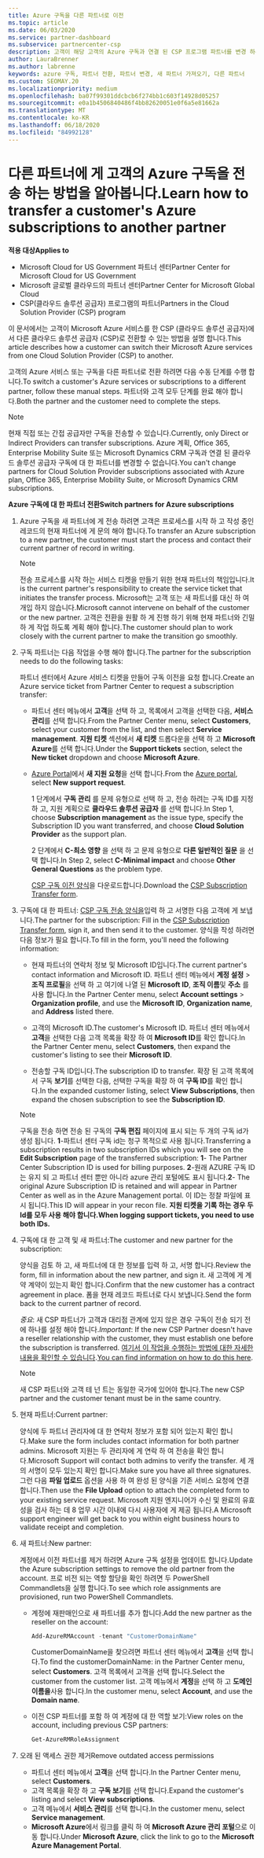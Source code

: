 ```yaml
---
title: Azure 구독을 다른 파트너로 이전
ms.topic: article
ms.date: 06/03/2020
ms.service: partner-dashboard
ms.subservice: partnercenter-csp
description: 고객이 해당 고객의 Azure 구독과 연결 된 CSP 프로그램 파트너를 변경 하는 데 도움을 주는 방법에 대해 알아봅니다.
author: LauraBrenner
ms.author: labrenne
keywords: azure 구독, 파트너 전환, 파트너 변경, 새 파트너 가져오기, 다른 파트너
ms.custom: SEOMAY.20
ms.localizationpriority: medium
ms.openlocfilehash: ba07f99301ddcbcb6f274bb1c603f14928d05257
ms.sourcegitcommit: e0a1b4506840486f4bb82620051e0f6a5e81662a
ms.translationtype: MT
ms.contentlocale: ko-KR
ms.lasthandoff: 06/18/2020
ms.locfileid: "84992128"
---
```

# <a name="learn-how-to-transfer-a-customers-azure-subscriptions-to-another-partner"></a><span data-ttu-id="6ea7b-104">다른 파트너에 게 고객의 Azure 구독을 전송 하는 방법을 알아봅니다.</span><span class="sxs-lookup"><span data-stu-id="6ea7b-104">Learn how to transfer a customer's Azure subscriptions to another partner</span></span>

<span data-ttu-id="6ea7b-105">**적용 대상**</span><span class="sxs-lookup"><span data-stu-id="6ea7b-105">**Applies to**</span></span>

- <span data-ttu-id="6ea7b-106">Microsoft Cloud for US Government 파트너 센터</span><span class="sxs-lookup"><span data-stu-id="6ea7b-106">Partner Center for Microsoft Cloud for US Government</span></span>
- <span data-ttu-id="6ea7b-107">Microsoft 글로벌 클라우드의 파트너 센터</span><span class="sxs-lookup"><span data-stu-id="6ea7b-107">Partner Center for Microsoft Global Cloud</span></span>
- <span data-ttu-id="6ea7b-108">CSP(클라우드 솔루션 공급자) 프로그램의 파트너</span><span class="sxs-lookup"><span data-stu-id="6ea7b-108">Partners in the Cloud Solution Provider (CSP) program</span></span>

<span data-ttu-id="6ea7b-109">이 문서에서는 고객이 Microsoft Azure 서비스를 한 CSP (클라우드 솔루션 공급자)에서 다른 클라우드 솔루션 공급자 (CSP)로 전환할 수 있는 방법을 설명 합니다.</span><span class="sxs-lookup"><span data-stu-id="6ea7b-109">This article describes how a customer can switch their Microsoft Azure services from one Cloud Solution Provider (CSP) to another.</span></span>

<span data-ttu-id="6ea7b-110">고객의 Azure 서비스 또는 구독을 다른 파트너로 전환 하려면 다음 수동 단계를 수행 합니다.</span><span class="sxs-lookup"><span data-stu-id="6ea7b-110">To switch a customer's Azure services or subscriptions to a different partner, follow these manual steps.</span></span> <span data-ttu-id="6ea7b-111">파트너와 고객 모두 단계를 완료 해야 합니다.</span><span class="sxs-lookup"><span data-stu-id="6ea7b-111">Both the partner and the customer need to complete the steps.</span></span>

>[!Note]  
><span data-ttu-id="6ea7b-112">현재 직접 또는 간접 공급자만 구독을 전송할 수 있습니다.</span><span class="sxs-lookup"><span data-stu-id="6ea7b-112">Currently, only Direct or Indirect Providers can transfer subscriptions.</span></span>
><span data-ttu-id="6ea7b-113">Azure 계획, Office 365, Enterprise Mobility Suite 또는 Microsoft Dynamics CRM 구독과 연결 된 클라우드 솔루션 공급자 구독에 대 한 파트너를 변경할 수 없습니다.</span><span class="sxs-lookup"><span data-stu-id="6ea7b-113">You can't change partners for Cloud Solution Provider subscriptions associated with Azure plan, Office 365, Enterprise Mobility Suite, or Microsoft Dynamics CRM subscriptions.</span></span>

<span data-ttu-id="6ea7b-114">**Azure 구독에 대 한 파트너 전환**</span><span class="sxs-lookup"><span data-stu-id="6ea7b-114">**Switch partners for Azure subscriptions**</span></span>

1. <span data-ttu-id="6ea7b-115">Azure 구독을 새 파트너에 게 전송 하려면 고객은 프로세스를 시작 하 고 작성 중인 레코드의 현재 파트너에 게 문의 해야 합니다.</span><span class="sxs-lookup"><span data-stu-id="6ea7b-115">To transfer an Azure subscription to a new partner, the customer must start the process and contact their current partner of record in writing.</span></span>

   >[!Note]
   ><span data-ttu-id="6ea7b-116">전송 프로세스를 시작 하는 서비스 티켓을 만들기 위한 현재 파트너의 책임입니다.</span><span class="sxs-lookup"><span data-stu-id="6ea7b-116">It is the current partner's responsibility to create the service ticket that initiates the transfer process.</span></span> <span data-ttu-id="6ea7b-117">Microsoft는 고객 또는 새 파트너를 대신 하 여 개입 하지 않습니다.</span><span class="sxs-lookup"><span data-stu-id="6ea7b-117">Microsoft cannot intervene on behalf of the customer or the new partner.</span></span> <span data-ttu-id="6ea7b-118">고객은 전환을 원활 하 게 진행 하기 위해 현재 파트너와 긴밀 하 게 작업 하도록 계획 해야 합니다.</span><span class="sxs-lookup"><span data-stu-id="6ea7b-118">The customer should plan to work closely with the current partner to make the transition go smoothly.</span></span>

2. <span data-ttu-id="6ea7b-119">구독 파트너는 다음 작업을 수행 해야 합니다.</span><span class="sxs-lookup"><span data-stu-id="6ea7b-119">The partner for the subscription needs to do the following tasks:</span></span>

   <span data-ttu-id="6ea7b-120">파트너 센터에서 Azure 서비스 티켓을 만들어 구독 이전을 요청 합니다.</span><span class="sxs-lookup"><span data-stu-id="6ea7b-120">Create an Azure service ticket from Partner Center to request a subscription transfer:</span></span>

   - <span data-ttu-id="6ea7b-121">파트너 센터 메뉴에서 **고객**을 선택 하 고, 목록에서 고객을 선택한 다음, **서비스 관리**를 선택 합니다.</span><span class="sxs-lookup"><span data-stu-id="6ea7b-121">From the Partner Center menu, select **Customers**, select your customer from the list, and then select **Service management**.</span></span> <span data-ttu-id="6ea7b-122">**지원 티켓** 섹션에서 **새 티켓** 드롭다운을 선택 하 고 **Microsoft Azure**를 선택 합니다.</span><span class="sxs-lookup"><span data-stu-id="6ea7b-122">Under the **Support tickets** section, select the **New ticket** dropdown and choose **Microsoft Azure**.</span></span>

   - <span data-ttu-id="6ea7b-123">[Azure Portal](https://portal.azure.com)에서 **새 지원 요청**을 선택 합니다.</span><span class="sxs-lookup"><span data-stu-id="6ea7b-123">From the [Azure portal](https://portal.azure.com), select **New support request**.</span></span>

     <span data-ttu-id="6ea7b-124">1 단계에서 **구독 관리** 를 문제 유형으로 선택 하 고, 전송 하려는 구독 ID를 지정 하 고, 지원 계획으로 **클라우드 솔루션 공급자** 를 선택 합니다.</span><span class="sxs-lookup"><span data-stu-id="6ea7b-124">In Step 1, choose **Subscription management** as the issue type, specify the Subscription ID you want transferred, and choose **Cloud Solution Provider** as the support plan.</span></span>

     <span data-ttu-id="6ea7b-125">2 단계에서 **C-최소 영향** 을 선택 하 고 문제 유형으로 **다른 일반적인 질문** 을 선택 합니다.</span><span class="sxs-lookup"><span data-stu-id="6ea7b-125">In Step 2, select **C-Minimal impact** and choose **Other General Questions** as the problem type.</span></span>

     <span data-ttu-id="6ea7b-126">[CSP 구독 이전 양식](https://assets.windowsphone.com/5222c408-e546-4e01-b72a-2ec7d4c43d57/CSP_Subscription_Transfer_Form_Azure_InvariantCulture_Default.zip)을 다운로드합니다.</span><span class="sxs-lookup"><span data-stu-id="6ea7b-126">Download the [CSP Subscription Transfer form](https://assets.windowsphone.com/5222c408-e546-4e01-b72a-2ec7d4c43d57/CSP_Subscription_Transfer_Form_Azure_InvariantCulture_Default.zip).</span></span>

3. <span data-ttu-id="6ea7b-127">구독에 대 한 파트너: [CSP 구독 전송 양식을](https://assets.windowsphone.com/5222c408-e546-4e01-b72a-2ec7d4c43d57/CSP_Subscription_Transfer_Form_Azure_InvariantCulture_Default.zip)입력 하 고 서명한 다음 고객에 게 보냅니다.</span><span class="sxs-lookup"><span data-stu-id="6ea7b-127">The partner for the subscription: Fill in the [CSP Subscription Transfer form](https://assets.windowsphone.com/5222c408-e546-4e01-b72a-2ec7d4c43d57/CSP_Subscription_Transfer_Form_Azure_InvariantCulture_Default.zip), sign it, and then send it to the customer.</span></span> <span data-ttu-id="6ea7b-128">양식을 작성 하려면 다음 정보가 필요 합니다.</span><span class="sxs-lookup"><span data-stu-id="6ea7b-128">To fill in the form, you'll need the following information:</span></span>

   - <span data-ttu-id="6ea7b-129">현재 파트너의 연락처 정보 및 Microsoft ID입니다.</span><span class="sxs-lookup"><span data-stu-id="6ea7b-129">The current partner's contact information and Microsoft ID.</span></span> <span data-ttu-id="6ea7b-130">파트너 센터 메뉴에서 **계정 설정** &gt; **조직 프로필**을 선택 하 고 여기에 나열 된 **Microsoft ID**, **조직 이름**및 **주소** 를 사용 합니다.</span><span class="sxs-lookup"><span data-stu-id="6ea7b-130">In the Partner Center menu, select **Account settings** &gt; **Organization profile**, and use the **Microsoft ID**, **Organization name**, and **Address** listed there.</span></span>

   - <span data-ttu-id="6ea7b-131">고객의 Microsoft ID.</span><span class="sxs-lookup"><span data-stu-id="6ea7b-131">The customer's Microsoft ID.</span></span> <span data-ttu-id="6ea7b-132">파트너 센터 메뉴에서 **고객**을 선택한 다음 고객 목록을 확장 하 여 **Microsoft ID**를 확인 합니다.</span><span class="sxs-lookup"><span data-stu-id="6ea7b-132">In the Partner Center menu, select **Customers**, then expand the customer's listing to see their **Microsoft ID**.</span></span>

   - <span data-ttu-id="6ea7b-133">전송할 구독 ID입니다.</span><span class="sxs-lookup"><span data-stu-id="6ea7b-133">The subscription ID to transfer.</span></span> <span data-ttu-id="6ea7b-134">확장 된 고객 목록에서 구독 **보기**를 선택한 다음, 선택한 구독을 확장 하 여 **구독 ID**를 확인 합니다.</span><span class="sxs-lookup"><span data-stu-id="6ea7b-134">In the expanded customer listing, select **View Subscriptions**, then expand the chosen subscription to see the **Subscription ID**.</span></span>

   >[!Note]
   ><span data-ttu-id="6ea7b-135">구독을 전송 하면 전송 된 구독의 **구독 편집** 페이지에 표시 되는 두 개의 구독 id가 생성 됩니다. **1**-파트너 센터 구독 id는 청구 목적으로 사용 됩니다.</span><span class="sxs-lookup"><span data-stu-id="6ea7b-135">Transferring a subscription results in two subscription IDs which you will see on the **Edit Subscription** page of the transferred subscription: **1**- The Partner Center Subscription ID is used for billing purposes.</span></span> <span data-ttu-id="6ea7b-136">**2**-원래 AZURE 구독 ID는 유지 되 고 파트너 센터 뿐만 아니라 azure 관리 포털에도 표시 됩니다.</span><span class="sxs-lookup"><span data-stu-id="6ea7b-136">**2**-  The original Azure Subscription ID is retained and will appear in Partner Center as well as in the Azure Management portal.</span></span> <span data-ttu-id="6ea7b-137">이 ID는 정찰 파일에 표시 됩니다.</span><span class="sxs-lookup"><span data-stu-id="6ea7b-137">This ID will appear in your recon file.</span></span>  <span data-ttu-id="6ea7b-138">**지원 티켓을 기록 하는 경우 두 Id를 모두 사용 해야 합니다.**</span><span class="sxs-lookup"><span data-stu-id="6ea7b-138">**When logging support tickets, you need to use both IDs.**</span></span>

4. <span data-ttu-id="6ea7b-139">구독에 대 한 고객 및 새 파트너:</span><span class="sxs-lookup"><span data-stu-id="6ea7b-139">The customer and new partner for the subscription:</span></span>

   <span data-ttu-id="6ea7b-140">양식을 검토 하 고, 새 파트너에 대 한 정보를 입력 하 고, 서명 합니다.</span><span class="sxs-lookup"><span data-stu-id="6ea7b-140">Review the form, fill in information about the new partner, and sign it.</span></span> <span data-ttu-id="6ea7b-141">새 고객에 게 계약 계약이 있는지 확인 합니다.</span><span class="sxs-lookup"><span data-stu-id="6ea7b-141">Confirm that the new customer has a contract agreement in place.</span></span> <span data-ttu-id="6ea7b-142">폼을 현재 레코드 파트너로 다시 보냅니다.</span><span class="sxs-lookup"><span data-stu-id="6ea7b-142">Send the form back to the current partner of record.</span></span>

   <span data-ttu-id="6ea7b-143">*중요*: 새 CSP 파트너가 고객과 대리점 관계에 있지 않은 경우 구독이 전송 되기 전에 하나를 설정 해야 합니다.</span><span class="sxs-lookup"><span data-stu-id="6ea7b-143">*Important*: If the new CSP Partner doesn't have a reseller relationship with the customer, they must establish one before the subscription is transferred.</span></span> <span data-ttu-id="6ea7b-144">[여기서 이 작업을 수행하는 방법에 대한 자세한 내용을 확인할 수 있습니다](request-a-relationship-with-a-customer.md).</span><span class="sxs-lookup"><span data-stu-id="6ea7b-144">[You can find information on how to do this here](request-a-relationship-with-a-customer.md).</span></span>

   >[!Note]
   ><span data-ttu-id="6ea7b-145">새 CSP 파트너와 고객 테 넌 트는 동일한 국가에 있어야 합니다.</span><span class="sxs-lookup"><span data-stu-id="6ea7b-145">The new CSP partner and the customer tenant must be in the same country.</span></span> 

5. <span data-ttu-id="6ea7b-146">현재 파트너:</span><span class="sxs-lookup"><span data-stu-id="6ea7b-146">Current partner:</span></span>

   <span data-ttu-id="6ea7b-147">양식에 두 파트너 관리자에 대 한 연락처 정보가 포함 되어 있는지 확인 합니다.</span><span class="sxs-lookup"><span data-stu-id="6ea7b-147">Make sure the form includes contact information for both partner admins.</span></span> <span data-ttu-id="6ea7b-148">Microsoft 지원는 두 관리자에 게 연락 하 여 전송을 확인 합니다.</span><span class="sxs-lookup"><span data-stu-id="6ea7b-148">Microsoft Support will contact both admins to verify the transfer.</span></span> <span data-ttu-id="6ea7b-149">세 개의 서명이 모두 있는지 확인 합니다.</span><span class="sxs-lookup"><span data-stu-id="6ea7b-149">Make sure you have all three signatures.</span></span> <span data-ttu-id="6ea7b-150">그런 다음 **파일 업로드** 옵션을 사용 하 여 완성 된 양식을 기존 서비스 요청에 연결 합니다.</span><span class="sxs-lookup"><span data-stu-id="6ea7b-150">Then use the **File Upload** option to attach the completed form to your existing service request.</span></span> <span data-ttu-id="6ea7b-151">Microsoft 지원 엔지니어가 수신 및 완료의 유효성을 검사 하는 데 8 업무 시간 이내에 다시 사용자에 게 제공 됩니다.</span><span class="sxs-lookup"><span data-stu-id="6ea7b-151">A Microsoft support engineer will get back to you within eight business hours to validate receipt and completion.</span></span>

6. <span data-ttu-id="6ea7b-152">새 파트너:</span><span class="sxs-lookup"><span data-stu-id="6ea7b-152">New partner:</span></span>

   <span data-ttu-id="6ea7b-153">계정에서 이전 파트너를 제거 하려면 Azure 구독 설정을 업데이트 합니다.</span><span class="sxs-lookup"><span data-stu-id="6ea7b-153">Update the Azure subscription settings to remove the old partner from the account.</span></span> <span data-ttu-id="6ea7b-154">프로 비전 되는 역할 할당을 확인 하려면 두 PowerShell Commandlets을 실행 합니다.</span><span class="sxs-lookup"><span data-stu-id="6ea7b-154">To see which role assignments are provisioned, run two PowerShell Commandlets.</span></span>

   - <span data-ttu-id="6ea7b-155">계정에 재판매인으로 새 파트너를 추가 합니다.</span><span class="sxs-lookup"><span data-stu-id="6ea7b-155">Add the new partner as the reseller on the account:</span></span>

     ```powershell
     Add-AzureRMAccount -tenant "CustomerDomainName"
     ```

     <span data-ttu-id="6ea7b-156">CustomerDomainName을 찾으려면 파트너 센터 메뉴에서 **고객**을 선택 합니다.</span><span class="sxs-lookup"><span data-stu-id="6ea7b-156">To find the customerDomainName: in the Partner Center menu, select **Customers**.</span></span> <span data-ttu-id="6ea7b-157">고객 목록에서 고객을 선택 합니다.</span><span class="sxs-lookup"><span data-stu-id="6ea7b-157">Select the customer from the customer list.</span></span> <span data-ttu-id="6ea7b-158">고객 메뉴에서 **계정**을 선택 하 고 **도메인 이름을**사용 합니다.</span><span class="sxs-lookup"><span data-stu-id="6ea7b-158">In the customer menu, select **Account**, and use the **Domain name**.</span></span>

   - <span data-ttu-id="6ea7b-159">이전 CSP 파트너를 포함 하 여 계정에 대 한 역할 보기:</span><span class="sxs-lookup"><span data-stu-id="6ea7b-159">View roles on the account, including previous CSP partners:</span></span>

     ```powershell
     Get-AzureRMRoleAssignment
     ```

7. <span data-ttu-id="6ea7b-160">오래 된 액세스 권한 제거</span><span class="sxs-lookup"><span data-stu-id="6ea7b-160">Remove outdated access permissions</span></span>

   - <span data-ttu-id="6ea7b-161">파트너 센터 메뉴에서 **고객**을 선택 합니다.</span><span class="sxs-lookup"><span data-stu-id="6ea7b-161">In the Partner Center menu, select **Customers**.</span></span>
   - <span data-ttu-id="6ea7b-162">고객 목록을 확장 하 고 **구독 보기**를 선택 합니다.</span><span class="sxs-lookup"><span data-stu-id="6ea7b-162">Expand the customer's listing and select **View subscriptions**.</span></span>
   - <span data-ttu-id="6ea7b-163">고객 메뉴에서 **서비스 관리**를 선택 합니다.</span><span class="sxs-lookup"><span data-stu-id="6ea7b-163">In the customer menu, select **Service management**.</span></span>
   - <span data-ttu-id="6ea7b-164">**Microsoft Azure**에서 링크를 클릭 하 여 **Microsoft Azure 관리 포털**으로 이동 합니다.</span><span class="sxs-lookup"><span data-stu-id="6ea7b-164">Under **Microsoft Azure**, click the link to go to the **Microsoft Azure Management Portal**.</span></span>
